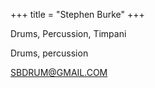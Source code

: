+++
title = "Stephen Burke"
+++

Drums, Percussion, Timpani

<!--more-->

Drums, percussion
 


SBDRUM@GMAIL.COM



